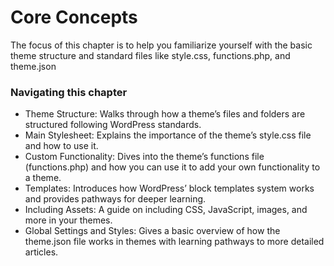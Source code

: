 # Core Concepts

The focus of this chapter is to help you familiarize yourself with the basic theme structure and standard files like style.css, functions.php, and theme.json

### Navigating this chapter


- Theme Structure: Walks through how a theme’s files and folders are structured following WordPress standards.
- Main Stylesheet: Explains the importance of the theme’s style.css file and how to use it.
- Custom Functionality: Dives into the theme’s functions file (functions.php) and how you can use it to add your own functionality to a theme.
- Templates: Introduces how WordPress’ block templates system works and provides pathways for deeper learning.
- Including Assets: A guide on including CSS, JavaScript, images, and more in your themes.
- Global Settings and Styles: Gives a basic overview of how the theme.json file works in themes with learning pathways to more detailed articles.